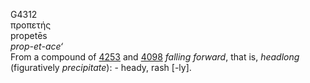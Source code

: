 <body>
  <p>G4312<br>  προπετής  <br> propetēs  <br><i>prop-et-ace‘ </i><br>From a compound of <a href="g4253.htm">4253</a> and <a href="g4098.htm">4098</a>  <i>falling</i> <i>forward</i>, that is, <i>headlong</i> (figuratively <i>precipitate</i>): - heady, rash [-ly].<br></p>
 </body>